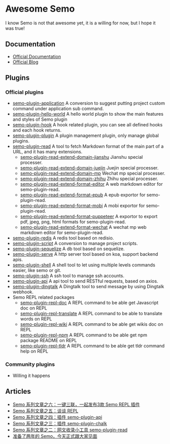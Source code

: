 # Awesome Semo

I know Semo is not that awesome yet, it is a willing for now, but I hope it was true!

## Documentation
* [Official Documentation](https://semo.js.org)
* [Official Blog](https://semojs.github.io/blog)

## Plugins

### Official plugins
* [semo-plugin-application](https://www.npmjs.com/package/semo-plugin-application) A conversion to suggest putting project custom command under application sub command.
* [semo-plugin-hello-world](https://www.npmjs.com/package/semo-plugin-hello-world) A hello world plugin to show the main features and styles of Semo plugin
* [semo-plugin-hook](https://www.npmjs.com/package/semo-plugin-hook) A hook related plugin, you can see all defined hooks and each hook returns.
* [semo-plugin-plugin](https://www.npmjs.com/package/semo-plugin-plugin) A plugin management plugin, only manage global plugins.
* [semo-plugin-read](https://www.npmjs.com/package/semo-plugin-read) A tool to fetch Markdown format of the main part of a URL, and it has many extensions.
  * [semo-plugin-read-extend-domain-jianshu](https://www.npmjs.com/package/semo-plugin-read-extend-domain-jianshu) Jianshu special processer.
  * [semo-plugin-read-extend-domain-juejin](https://www.npmjs.com/package/semo-plugin-read-extend-domain-juejin) Juejin special processer.
  * [semo-plugin-read-extend-domain-mp](https://www.npmjs.com/package/semo-plugin-read-extend-domain-mp) Wechat mp special processer.
  * [semo-plugin-read-extend-domain-zhihu](https://www.npmjs.com/package/semo-plugin-read-extend-domain-zhihu) Zhihu special processer.
  * [semo-plugin-read-extend-format-editor](https://www.npmjs.com/package/semo-plugin-read-extend-format-editor) A web markdown editor for semo-plugin-read.
  * [semo-plugin-read-extend-format-epub](https://www.npmjs.com/package/semo-plugin-read-extend-format-epub) A epub exportor for semo-plugin-read.
  * [semo-plugin-read-extend-format-mobi](https://www.npmjs.com/package/semo-plugin-read-extend-format-mobi) A mobi exportor for semo-plugin-read.
  * [semo-plugin-read-extend-format-puppeteer](https://www.npmjs.com/package/semo-plugin-read-extend-format-puppeteer) A exportor to export pdf, jpeg, png, html formats for semo-plugin-read.
  * [semo-plugin-read-extend-format-wechat](https://www.npmjs.com/package/semo-plugin-read-extend-format-wechat) A wechat mp web markdown editor for semo-plugin-read.
* [semo-plugin-redis](https://www.npmjs.com/package/semo-plugin-redis) A redis tool based on redisio.
* [semo-plugin-script](https://www.npmjs.com/package/semo-plugin-script) A conversion to manage project scripts.
* [semo-plugin-sequelize](https://www.npmjs.com/package/semo-plugin-sequelize) A db tool based on sequelize.
* [semo-plugin-serve](https://www.npmjs.com/package/semo-plugin-serve) A http server tool based on koa, support backend apis.
* [semo-plugin-shell](https://www.npmjs.com/package/semo-plugin-shell) A shell tool to let using multiple levels commands easier, like semo or git.
* [semo-plugin-ssh](https://www.npmjs.com/package/semo-plugin-ssh) A ssh tool to manage ssh accounts.
* [semo-plugin-api](https://www.npmjs.com/package/semo-plugin-api) A api tool to send RESTful requests, based on axios.
* [semo-plugin-dingtalk](https://www.npmjs.com/package/semo-plugin-dingtalk) A Dingtalk tool to send message by using Dingtalk webhook.
* Semo REPL related packages
  * [semo-plugin-repl-doc](https://www.npmjs.com/package/semo-plugin-repl-doc) A REPL command to be able get Javascript doc on REPL
  * [semo-plugin-repl-translate](https://www.npmjs.com/package/semo-plugin-repl-translate) A REPL command to be able to translate words on REPL
  * [semo-plugin-repl-wiki](https://www.npmjs.com/package/semo-plugin-repl-wiki) A REPL command to be able get wikis doc on REPL
  * [semo-plugin-repl-npm](https://www.npmjs.com/package/semo-plugin-repl-npm) A REPL command to be able get npm package README on REPL
  * [semo-plugin-repl-tldr](https://www.npmjs.com/package/semo-plugin-repl-tldr) A REPL command to be able get tldr command help on REPL

### Community plugins
* Willing it happens

## Articles
* [Semo 系列文章之六：一键三联，一起发布3款 Semo REPL 插件](https://juejin.im/post/6856365440177405959)
* [Semo 系列文章之五：谈谈 REPL](https://juejin.im/post/5f1afca4e51d45347500ca3a)
* [Semo 系列文章之四：插件 semo-plugin-api](https://juejin.im/post/5f13b2a9f265da22da54cebc)
* [Semo 系列文章之三：插件 semo-plugin-chalk](https://juejin.im/post/5f0809ba5188252e6c60e935)
* [Semo 系列文章之二：网文收录小工具 semo-plugin-read](https://juejin.im/post/5ee983c5f265da76f30e7245)
* [准备了两年的 Semo，今天正式跟大家见面](https://juejin.im/post/5ee45c5f51882542fc62643f)
